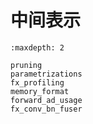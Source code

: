 # 中间表示

```{toctree}
:maxdepth: 2

pruning
parametrizations
fx_profiling
memory_format
forward_ad_usage
fx_conv_bn_fuser
```
